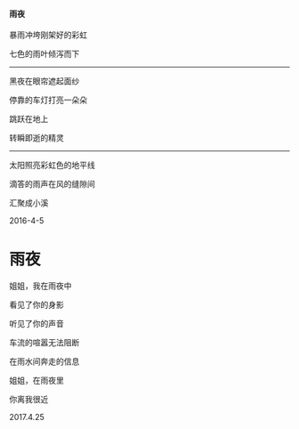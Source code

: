 #### 雨夜

暴雨冲垮刚架好的彩虹

七色的雨叶倾泻而下

---

黑夜在眼帘遮起面纱

停靠的车灯打亮一朵朵

跳跃在地上

转瞬即逝的精灵

----

太阳照亮彩虹色的地平线

滴答的雨声在风的缝隙间

汇聚成小溪

2016-4-5 

# 雨夜

姐姐，我在雨夜中

看见了你的身影

听见了你的声音

车流的喧嚣无法阻断

在雨水间奔走的信息

姐姐，在雨夜里

你离我很近

2017.4.25
